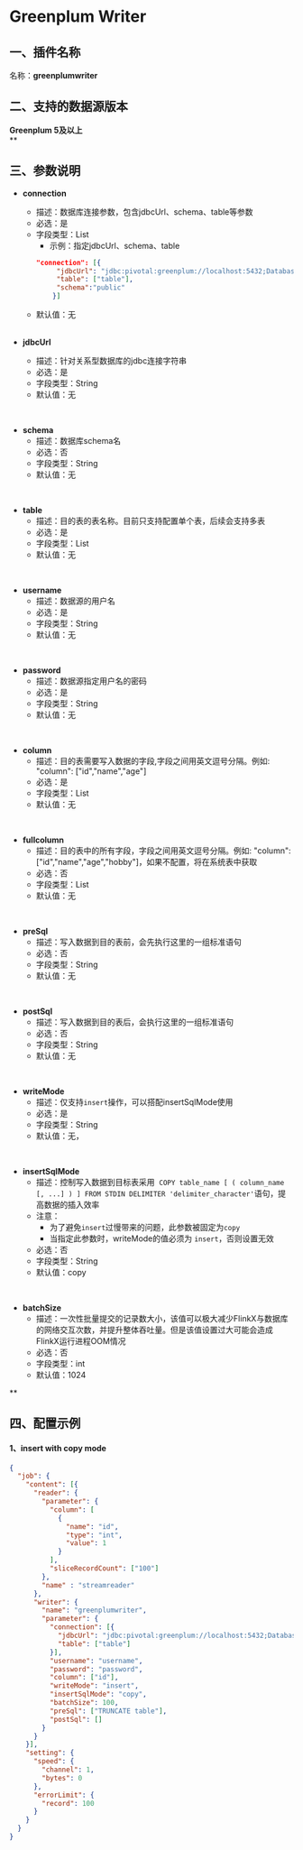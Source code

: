 # Greenplum Writer

<a name="c6v6n"></a>
## 一、插件名称
名称：**greenplumwriter**<br />
<a name="841YG"></a>
## 二、支持的数据源版本
**Greenplum 5及以上**<br />**
<a name="2lzA4"></a>
## 三、参数说明

- **connection**
  - 描述：数据库连接参数，包含jdbcUrl、schema、table等参数
  - 必选：是
  - 字段类型：List
    - 示例：指定jdbcUrl、schema、table
    ```json
    "connection": [{
         "jdbcUrl": "jdbc:pivotal:greenplum://localhost:5432;DatabaseName=database",
         "table": ["table"],
         "schema":"public"
        }] 
     ```
  - 默认值：无
  
  <br/>

- **jdbcUrl**
   - 描述：针对关系型数据库的jdbc连接字符串
   - 必选：是
   - 字段类型：String
   - 默认值：无

<br/>

- **schema**
  - 描述：数据库schema名
  - 必选：否
  - 字段类型：String
  - 默认值：无

<br/>  

- **table**
   - 描述：目的表的表名称。目前只支持配置单个表，后续会支持多表
   - 必选：是
   - 字段类型：List
   - 默认值：无
   
<br/>   

- **username**
   - 描述：数据源的用户名
   - 必选：是
   - 字段类型：String
   - 默认值：无

<br/>

- **password**
   - 描述：数据源指定用户名的密码
   - 必选：是
   - 字段类型：String
   - 默认值：无

<br/>

- **column**
   - 描述：目的表需要写入数据的字段,字段之间用英文逗号分隔。例如: "column": ["id","name","age"]
   - 必选：是
   - 字段类型：List
   - 默认值：无

<br/>

- **fullcolumn**
  - 描述：目的表中的所有字段，字段之间用英文逗号分隔。例如: "column": ["id","name","age","hobby"]，如果不配置，将在系统表中获取
  - 必选：否
  - 字段类型：List
  - 默认值：无

<br/>

- **preSql**
   - 描述：写入数据到目的表前，会先执行这里的一组标准语句
   - 必选：否
   - 字段类型：String
   - 默认值：无

<br/>

- **postSql**
   - 描述：写入数据到目的表后，会执行这里的一组标准语句
   - 必选：否
   - 字段类型：String
   - 默认值：无

<br/>

- **writeMode**
   - 描述：仅支持`insert`操作，可以搭配insertSqlMode使用
   - 必选：是
   - 字段类型：String
   - 默认值：无，

<br/>

- **insertSqlMode**
   - 描述：控制写入数据到目标表采用  `COPY table_name [ ( column_name [, ...] ) ] FROM STDIN DELIMITER 'delimiter_character'`语句，提高数据的插入效率
   - 注意：
      - 为了避免`insert`过慢带来的问题，此参数被固定为`copy`
      - 当指定此参数时，writeMode的值必须为 `insert`，否则设置无效
   - 必选：否
   - 字段类型：String
   - 默认值：copy

<br/>

- **batchSize**
   - 描述：一次性批量提交的记录数大小，该值可以极大减少FlinkX与数据库的网络交互次数，并提升整体吞吐量。但是该值设置过大可能会造成FlinkX运行进程OOM情况
   - 必选：否
   - 字段类型：int
   - 默认值：1024

**
<a name="1LBc2"></a>
## 四、配置示例
<a name="QBFSI"></a>
#### 1、insert with copy mode
```json
{
  "job": {
    "content": [{
      "reader": {
        "parameter": {
          "column": [
            {
              "name": "id",
              "type": "int",
              "value": 1
            }
          ],
          "sliceRecordCount": ["100"]
        },
        "name" : "streamreader"
      },
      "writer": {
        "name": "greenplumwriter",
        "parameter": {
          "connection": [{
            "jdbcUrl": "jdbc:pivotal:greenplum://localhost:5432;DatabaseName=database",
            "table": ["table"]
          }],
          "username": "username",
          "password": "password",
          "column": ["id"],
          "writeMode": "insert",
          "insertSqlMode": "copy",
          "batchSize": 100,
          "preSql": ["TRUNCATE table"],
          "postSql": []
        }
      }
    }],
    "setting": {
      "speed": {
        "channel": 1,
        "bytes": 0
      },
      "errorLimit": {
        "record": 100
      }
    }
  }
}
```
